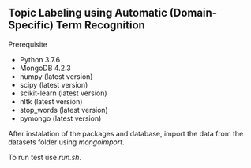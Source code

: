 ## Topic Labeling using Automatic (Domain-Specific) Term Recognition

Prerequisite
* Python 3.7.6
* MongoDB 4.2.3
* numpy (latest version)
* scipy (latest version)
* scikit-learn (latest version)
* nltk (latest version)
* stop_words (latest version)
* pymongo (latest version)

After instalation of the packages and database, import the data from the datasets folder using  *mongoimport*.

To run test use *run.sh*.